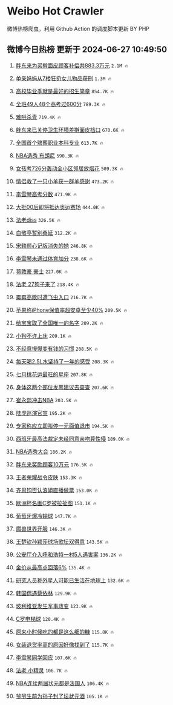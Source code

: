 # Weibo Hot Crawler 



微博热榜爬虫，利用 Github Action 的调度脚本更新 BY PHP 


## 微博今日热榜 更新于 2024-06-27 10:49:50 
1. [胖东来为买擀面皮顾客补偿共883.3万元](https://s.weibo.com/weibo?q=%23%E8%83%96%E4%B8%9C%E6%9D%A5%E4%B8%BA%E4%B9%B0%E6%93%80%E9%9D%A2%E7%9A%AE%E9%A1%BE%E5%AE%A2%E8%A1%A5%E5%81%BF%E5%85%B1883.3%E4%B8%87%E5%85%83%23&t=31&band_rank=1&Refer=top) `2.1M 🔥` 

1. [单亲妈妈从7楼狂扔女儿物品获刑](https://s.weibo.com/weibo?q=%23%E5%8D%95%E4%BA%B2%E5%A6%88%E5%A6%88%E4%BB%8E7%E6%A5%BC%E7%8B%82%E6%89%94%E5%A5%B3%E5%84%BF%E7%89%A9%E5%93%81%E8%8E%B7%E5%88%91%23&t=31&band_rank=2&Refer=top) `1.3M 🔥` 

1. [高校毕业季就是最好的招生简章](https://s.weibo.com/weibo?q=%23%E9%AB%98%E6%A0%A1%E6%AF%95%E4%B8%9A%E5%AD%A3%E5%B0%B1%E6%98%AF%E6%9C%80%E5%A5%BD%E7%9A%84%E6%8B%9B%E7%94%9F%E7%AE%80%E7%AB%A0%23&t=31&band_rank=3&Refer=top) `854.7K 🔥` 

1. [全班49人48个高考过600分](https://s.weibo.com/weibo?q=%23%E5%85%A8%E7%8F%AD49%E4%BA%BA48%E4%B8%AA%E9%AB%98%E8%80%83%E8%BF%87600%E5%88%86%23&t=31&band_rank=4&Refer=top) `789.3K 🔥` 

1. [难哄杀青](https://s.weibo.com/weibo?q=%23%E9%9A%BE%E5%93%84%E6%9D%80%E9%9D%92%23&t=31&band_rank=5&Refer=top) `719.4K 🔥` 

1. [胖东来已关停卫生环境差擀面皮档口](https://s.weibo.com/weibo?q=%23%E8%83%96%E4%B8%9C%E6%9D%A5%E5%B7%B2%E5%85%B3%E5%81%9C%E5%8D%AB%E7%94%9F%E7%8E%AF%E5%A2%83%E5%B7%AE%E6%93%80%E9%9D%A2%E7%9A%AE%E6%A1%A3%E5%8F%A3%23&t=31&band_rank=6&Refer=top) `670.6K 🔥` 

1. [全国首个殡葬职业本科专业](https://s.weibo.com/weibo?q=%23%E5%85%A8%E5%9B%BD%E9%A6%96%E4%B8%AA%E6%AE%A1%E8%91%AC%E8%81%8C%E4%B8%9A%E6%9C%AC%E7%A7%91%E4%B8%93%E4%B8%9A%23&t=31&band_rank=7&Refer=top) `613.7K 🔥` 

1. [NBA选秀 布朗尼](https://s.weibo.com/weibo?q=NBA%E9%80%89%E7%A7%80%20%E5%B8%83%E6%9C%97%E5%B0%BC&t=31&band_rank=8&Refer=top) `590.3K 🔥` 

1. [女孩考726分轰动全小区邻居放烟花](https://s.weibo.com/weibo?q=%23%E5%A5%B3%E5%AD%A9%E8%80%83726%E5%88%86%E8%BD%B0%E5%8A%A8%E5%85%A8%E5%B0%8F%E5%8C%BA%E9%82%BB%E5%B1%85%E6%94%BE%E7%83%9F%E8%8A%B1%23&t=31&band_rank=9&Refer=top) `509.3K 🔥` 

1. [情侣救了一只小羊获一群羊感谢](https://s.weibo.com/weibo?q=%23%E6%83%85%E4%BE%A3%E6%95%91%E4%BA%86%E4%B8%80%E5%8F%AA%E5%B0%8F%E7%BE%8A%E8%8E%B7%E4%B8%80%E7%BE%A4%E7%BE%8A%E6%84%9F%E8%B0%A2%23&t=31&band_rank=10&Refer=top) `473.2K 🔥` 

1. [李雪琴高考分数](https://s.weibo.com/weibo?q=%23%E6%9D%8E%E9%9B%AA%E7%90%B4%E9%AB%98%E8%80%83%E5%88%86%E6%95%B0%23&t=31&band_rank=11&Refer=top) `471.9K 🔥` 

1. [大批00后即将抵达奥运赛场](https://s.weibo.com/weibo?q=%23%E5%A4%A7%E6%89%B900%E5%90%8E%E5%8D%B3%E5%B0%86%E6%8A%B5%E8%BE%BE%E5%A5%A5%E8%BF%90%E8%B5%9B%E5%9C%BA%23&t=31&band_rank=12&Refer=top) `444.0K 🔥` 

1. [法老diss](https://s.weibo.com/weibo?q=%E6%B3%95%E8%80%81diss&t=31&band_rank=13&Refer=top) `326.5K 🔥` 

1. [白敬亭暂别桑延](https://s.weibo.com/weibo?q=%23%E7%99%BD%E6%95%AC%E4%BA%AD%E6%9A%82%E5%88%AB%E6%A1%91%E5%BB%B6%23&t=31&band_rank=14&Refer=top) `312.2K 🔥` 

1. [宋轶颜心记版消失的她](https://s.weibo.com/weibo?q=%23%E5%AE%8B%E8%BD%B6%E9%A2%9C%E5%BF%83%E8%AE%B0%E7%89%88%E6%B6%88%E5%A4%B1%E7%9A%84%E5%A5%B9%23&t=31&band_rank=15&Refer=top) `246.8K 🔥` 

1. [李雪琴未通过体育加分](https://s.weibo.com/weibo?q=%23%E6%9D%8E%E9%9B%AA%E7%90%B4%E6%9C%AA%E9%80%9A%E8%BF%87%E4%BD%93%E8%82%B2%E5%8A%A0%E5%88%86%23&t=31&band_rank=16&Refer=top) `238.6K 🔥` 

1. [蒋敦豪 豪士](https://s.weibo.com/weibo?q=%E8%92%8B%E6%95%A6%E8%B1%AA%20%E8%B1%AA%E5%A3%AB&t=31&band_rank=17&Refer=top) `227.0K 🔥` 

1. [法老 27狗子来了](https://s.weibo.com/weibo?q=%E6%B3%95%E8%80%81%2027%E7%8B%97%E5%AD%90%E6%9D%A5%E4%BA%86&t=31&band_rank=18&Refer=top) `218.4K 🔥` 

1. [霉霉高歌时遭飞虫入口](https://s.weibo.com/weibo?q=%23%E9%9C%89%E9%9C%89%E9%AB%98%E6%AD%8C%E6%97%B6%E9%81%AD%E9%A3%9E%E8%99%AB%E5%85%A5%E5%8F%A3%23&t=31&band_rank=19&Refer=top) `216.7K 🔥` 

1. [苹果称iPhone保值率超安卓至少40%](https://s.weibo.com/weibo?q=%23%E8%8B%B9%E6%9E%9C%E7%A7%B0iPhone%E4%BF%9D%E5%80%BC%E7%8E%87%E8%B6%85%E5%AE%89%E5%8D%93%E8%87%B3%E5%B0%9140%25%23&t=31&band_rank=20&Refer=top) `209.5K 🔥` 

1. [给宝宝取了全国唯一的名字](https://s.weibo.com/weibo?q=%23%E7%BB%99%E5%AE%9D%E5%AE%9D%E5%8F%96%E4%BA%86%E5%85%A8%E5%9B%BD%E5%94%AF%E4%B8%80%E7%9A%84%E5%90%8D%E5%AD%97%23&t=31&band_rank=21&Refer=top) `209.2K 🔥` 

1. [小狗不许上床](https://s.weibo.com/weibo?q=%E5%B0%8F%E7%8B%97%E4%B8%8D%E8%AE%B8%E4%B8%8A%E5%BA%8A&t=31&band_rank=22&Refer=top) `209.1K 🔥` 

1. [不经意慢慢变有钱的习惯](https://s.weibo.com/weibo?q=%23%E4%B8%8D%E7%BB%8F%E6%84%8F%E6%85%A2%E6%85%A2%E5%8F%98%E6%9C%89%E9%92%B1%E7%9A%84%E4%B9%A0%E6%83%AF%23&t=31&band_rank=23&Refer=top) `208.5K 🔥` 

1. [每天喝2.5L水坚持了一年的感受](https://s.weibo.com/weibo?q=%23%E6%AF%8F%E5%A4%A9%E5%96%9D2.5L%E6%B0%B4%E5%9D%9A%E6%8C%81%E4%BA%86%E4%B8%80%E5%B9%B4%E7%9A%84%E6%84%9F%E5%8F%97%23&t=31&band_rank=24&Refer=top) `208.3K 🔥` 

1. [七月桃花运最旺的星座](https://s.weibo.com/weibo?q=%E4%B8%83%E6%9C%88%E6%A1%83%E8%8A%B1%E8%BF%90%E6%9C%80%E6%97%BA%E7%9A%84%E6%98%9F%E5%BA%A7&t=31&band_rank=25&Refer=top) `207.8K 🔥` 

1. [身体这两个部位发黑建议去查查](https://s.weibo.com/weibo?q=%23%E8%BA%AB%E4%BD%93%E8%BF%99%E4%B8%A4%E4%B8%AA%E9%83%A8%E4%BD%8D%E5%8F%91%E9%BB%91%E5%BB%BA%E8%AE%AE%E5%8E%BB%E6%9F%A5%E6%9F%A5%23&t=31&band_rank=26&Refer=top) `207.6K 🔥` 

1. [崔永熙冲击NBA](https://s.weibo.com/weibo?q=%23%E5%B4%94%E6%B0%B8%E7%86%99%E5%86%B2%E5%87%BBNBA%23&t=31&band_rank=27&Refer=top) `203.5K 🔥` 

1. [陆虎巡演官宣](https://s.weibo.com/weibo?q=%E9%99%86%E8%99%8E%E5%B7%A1%E6%BC%94%E5%AE%98%E5%AE%A3&t=31&band_rank=28&Refer=top) `195.2K 🔥` 

1. [专家称应立即叫停一元面值退市](https://s.weibo.com/weibo?q=%23%E4%B8%93%E5%AE%B6%E7%A7%B0%E5%BA%94%E7%AB%8B%E5%8D%B3%E5%8F%AB%E5%81%9C%E4%B8%80%E5%85%83%E9%9D%A2%E5%80%BC%E9%80%80%E5%B8%82%23&t=31&band_rank=29&Refer=top) `194.5K 🔥` 

1. [西班牙最高法裁定未经同意亲吻算性侵](https://s.weibo.com/weibo?q=%23%E8%A5%BF%E7%8F%AD%E7%89%99%E6%9C%80%E9%AB%98%E6%B3%95%E8%A3%81%E5%AE%9A%E6%9C%AA%E7%BB%8F%E5%90%8C%E6%84%8F%E4%BA%B2%E5%90%BB%E7%AE%97%E6%80%A7%E4%BE%B5%23&t=31&band_rank=30&Refer=top) `189.0K 🔥` 

1. [NBA选秀大会](https://s.weibo.com/weibo?q=NBA%E9%80%89%E7%A7%80%E5%A4%A7%E4%BC%9A&t=31&band_rank=31&Refer=top) `186.2K 🔥` 

1. [胖东来奖励顾客10万元](https://s.weibo.com/weibo?q=%23%E8%83%96%E4%B8%9C%E6%9D%A5%E5%A5%96%E5%8A%B1%E9%A1%BE%E5%AE%A210%E4%B8%87%E5%85%83%23&t=31&band_rank=32&Refer=top) `176.5K 🔥` 

1. [王者荣耀战令皮肤](https://s.weibo.com/weibo?q=%E7%8E%8B%E8%80%85%E8%8D%A3%E8%80%80%E6%88%98%E4%BB%A4%E7%9A%AE%E8%82%A4&t=31&band_rank=33&Refer=top) `153.3K 🔥` 

1. [齐思钧否认浪姐直播做票](https://s.weibo.com/weibo?q=%23%E9%BD%90%E6%80%9D%E9%92%A7%E5%90%A6%E8%AE%A4%E6%B5%AA%E5%A7%90%E7%9B%B4%E6%92%AD%E5%81%9A%E7%A5%A8%23&t=31&band_rank=34&Refer=top) `153.0K 🔥` 

1. [欧洲杯名画C罗被拉扯图](https://s.weibo.com/weibo?q=%23%E6%AC%A7%E6%B4%B2%E6%9D%AF%E5%90%8D%E7%94%BBC%E7%BD%97%E8%A2%AB%E6%8B%89%E6%89%AF%E5%9B%BE%23&t=31&band_rank=35&Refer=top) `151.1K 🔥` 

1. [葡萄牙爆冷输球](https://s.weibo.com/weibo?q=%23%E8%91%A1%E8%90%84%E7%89%99%E7%88%86%E5%86%B7%E8%BE%93%E7%90%83%23&t=31&band_rank=36&Refer=top) `147.7K 🔥` 

1. [魔兽世界开服](https://s.weibo.com/weibo?q=%E9%AD%94%E5%85%BD%E4%B8%96%E7%95%8C%E5%BC%80%E6%9C%8D&t=31&band_rank=37&Refer=top) `146.3K 🔥` 

1. [王楚钦孙颖莎球场歌坛双得意](https://s.weibo.com/weibo?q=%23%E7%8E%8B%E6%A5%9A%E9%92%A6%E5%AD%99%E9%A2%96%E8%8E%8E%E7%90%83%E5%9C%BA%E6%AD%8C%E5%9D%9B%E5%8F%8C%E5%BE%97%E6%84%8F%23&t=31&band_rank=38&Refer=top) `143.5K 🔥` 

1. [公安厅介入呼和浩特一村5人遇害案](https://s.weibo.com/weibo?q=%23%E5%85%AC%E5%AE%89%E5%8E%85%E4%BB%8B%E5%85%A5%E5%91%BC%E5%92%8C%E6%B5%A9%E7%89%B9%E4%B8%80%E6%9D%915%E4%BA%BA%E9%81%87%E5%AE%B3%E6%A1%88%23&t=31&band_rank=39&Refer=top) `136.2K 🔥` 

1. [金价从最高点回落6%](https://s.weibo.com/weibo?q=%23%E9%87%91%E4%BB%B7%E4%BB%8E%E6%9C%80%E9%AB%98%E7%82%B9%E5%9B%9E%E8%90%BD6%25%23&t=31&band_rank=40&Refer=top) `135.4K 🔥` 

1. [研究人员称外星人可能已生活在地球上](https://s.weibo.com/weibo?q=%23%E7%A0%94%E7%A9%B6%E4%BA%BA%E5%91%98%E7%A7%B0%E5%A4%96%E6%98%9F%E4%BA%BA%E5%8F%AF%E8%83%BD%E5%B7%B2%E7%94%9F%E6%B4%BB%E5%9C%A8%E5%9C%B0%E7%90%83%E4%B8%8A%23&t=31&band_rank=41&Refer=top) `132.6K 🔥` 

1. [韩国偶遇蔡依林](https://s.weibo.com/weibo?q=%23%E9%9F%A9%E5%9B%BD%E5%81%B6%E9%81%87%E8%94%A1%E4%BE%9D%E6%9E%97%23&t=31&band_rank=42&Refer=top) `129.9K 🔥` 

1. [玻利维亚发生军事政变](https://s.weibo.com/weibo?q=%23%E7%8E%BB%E5%88%A9%E7%BB%B4%E4%BA%9A%E5%8F%91%E7%94%9F%E5%86%9B%E4%BA%8B%E6%94%BF%E5%8F%98%23&t=31&band_rank=43&Refer=top) `123.9K 🔥` 

1. [C罗电梯球](https://s.weibo.com/weibo?q=C%E7%BD%97%E7%94%B5%E6%A2%AF%E7%90%83&t=31&band_rank=44&Refer=top) `120.4K 🔥` 

1. [原来小时候吃的都是这么细的糠](https://s.weibo.com/weibo?q=%23%E5%8E%9F%E6%9D%A5%E5%B0%8F%E6%97%B6%E5%80%99%E5%90%83%E7%9A%84%E9%83%BD%E6%98%AF%E8%BF%99%E4%B9%88%E7%BB%86%E7%9A%84%E7%B3%A0%23&t=31&band_rank=45&Refer=top) `115.8K 🔥` 

1. [女装退货率高的原因好像找到了](https://s.weibo.com/weibo?q=%23%E5%A5%B3%E8%A3%85%E9%80%80%E8%B4%A7%E7%8E%87%E9%AB%98%E7%9A%84%E5%8E%9F%E5%9B%A0%E5%A5%BD%E5%83%8F%E6%89%BE%E5%88%B0%E4%BA%86%23&t=31&band_rank=46&Refer=top) `115.7K 🔥` 

1. [李雪琴同学回应](https://s.weibo.com/weibo?q=%23%E6%9D%8E%E9%9B%AA%E7%90%B4%E5%90%8C%E5%AD%A6%E5%9B%9E%E5%BA%94%23&t=31&band_rank=47&Refer=top) `107.6K 🔥` 

1. [法老 小精灵](https://s.weibo.com/weibo?q=%E6%B3%95%E8%80%81%20%E5%B0%8F%E7%B2%BE%E7%81%B5&t=31&band_rank=48&Refer=top) `106.7K 🔥` 

1. [NBA连续两届状元都是法国人](https://s.weibo.com/weibo?q=%23NBA%E8%BF%9E%E7%BB%AD%E4%B8%A4%E5%B1%8A%E7%8A%B6%E5%85%83%E9%83%BD%E6%98%AF%E6%B3%95%E5%9B%BD%E4%BA%BA%23&t=31&band_rank=49&Refer=top) `106.4K 🔥` 

1. [爷爷生前为孙子封了坛状元酒](https://s.weibo.com/weibo?q=%23%E7%88%B7%E7%88%B7%E7%94%9F%E5%89%8D%E4%B8%BA%E5%AD%99%E5%AD%90%E5%B0%81%E4%BA%86%E5%9D%9B%E7%8A%B6%E5%85%83%E9%85%92%23&t=31&band_rank=50&Refer=top) `105.1K 🔥` 

